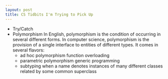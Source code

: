 ```yaml
---
layout: post
title: CS Tidbits I'm Trying to Pick Up
---
```


* Try/Catch
* Polymorphism
In English, polymorphism is the condition of occurring in several different forms. 
In computer science, polymorphism is the provision of a single interface to entities of different types.  It comes in several flavors:  
  * ad hoc polymorphism
  function overloading
  * parametric polymorphism
  generic programming
  * subtyping
  when a name denotes instances of many different classes related by some common superclass

